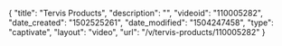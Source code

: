 {
    "title": "Tervis Products",
    "description": "",
    "videoid": "110005282",
    "date_created": "1502525261",
    "date_modified": "1504247458",
    "type": "captivate",
    "layout": "video",
    "url": "\/v\/tervis-products\/110005282"
}
